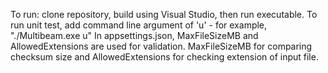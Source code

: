 To run: clone repository, build using Visual Studio, then run executable. To run unit test, add command line argument of 'u' - for example,  "./Multibeam.exe u"
In appsettings.json, MaxFileSizeMB and AllowedExtensions are used for validation. MaxFileSizeMB for comparing checksum size and AllowedExtensions for checking extension of input file.
